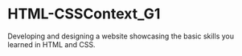 # HTML-CSSContext_G1
Developing and designing a website showcasing the basic skills you learned in HTML and CSS. 

